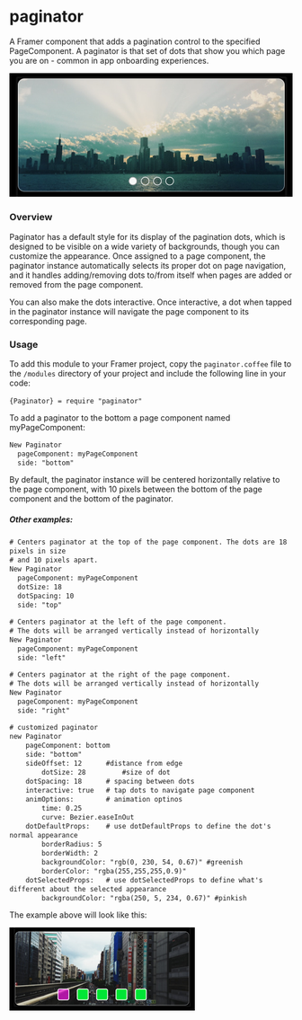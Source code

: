 # paginator
A Framer component that adds a pagination control to the specified PageComponent. A paginator is that set of dots that show you which page you are on - common in app onboarding experiences.

![Paginator Image](/readme_images/paginator_example.png?raw=true "Paginator Image")

### Overview

Paginator has a default style for its display of the pagination dots, which is designed to be visible on a wide variety of backgrounds, though you can customize the appearance. Once assigned to a page component, the paginator instance automatically selects its proper dot on page navigation, and it handles adding/removing dots to/from itself when pages are added or removed from the page component.

You can also make the dots interactive. Once interactive, a dot when tapped in the paginator instance will navigate the page component to its corresponding page.

### Usage

To add this module to your Framer project, copy the `paginator.coffee` file to the `/modules` directory of your project and include the following line in your code:

`{Paginator} = require "paginator"`

To add a paginator to the bottom a page component named myPageComponent:
```
New Paginator
  pageComponent: myPageComponent
  side: "bottom"
```
By default, the paginator instance will be centered horizontally relative to the page component, with 10 pixels between the bottom of the page component and the bottom of the paginator.

##### Other examples:
```
# Centers paginator at the top of the page component. The dots are 18 pixels in size
# and 10 pixels apart.
New Paginator
  pageComponent: myPageComponent
  dotSize: 18
  dotSpacing: 10
  side: "top" 
```
```
# Centers paginator at the left of the page component. 
# The dots will be arranged vertically instead of horizontally
New Paginator
  pageComponent: myPageComponent
  side: "left"
```
```
# Centers paginator at the right of the page component. 
# The dots will be arranged vertically instead of horizontally
New Paginator
  pageComponent: myPageComponent
  side: "right"
```
```
# customized paginator
new Paginator
	pageComponent: bottom
	side: "bottom"
	sideOffset: 12      #distance from edge
        dotSize: 28         #size of dot
	dotSpacing: 18      # spacing between dots
	interactive: true   # tap dots to navigate page component
	animOptions:        # animation optinos
		time: 0.25
		curve: Bezier.easeInOut
	dotDefaultProps:    # use dotDefaultProps to define the dot's normal appearance
		borderRadius: 5
		borderWidth: 2
		backgroundColor: "rgb(0, 230, 54, 0.67)" #greenish
		borderColor: "rgba(255,255,255,0.9)"
	dotSelectedProps:   # use dotSelectedProps to define what's different about the selected appearance	
		backgroundColor: "rgba(250, 5, 234, 0.67)" #pinkish
  ```
  The example above will look like this:
  
  ![Custom Image](/readme_images/custom_example.png?raw=true "Custom Image")
  




